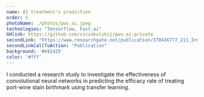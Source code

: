 ```yaml
---
name: AI treatment's prediction
order: 5
photoName: ./photos/pws_ai.jpeg
technologies: "Tensorflow, Fast.ai"
GHlink: https://github.com/szczekulskij/pws-ai-private
secondLink: "https://www.researchgate.net/publication/370436777_211_Investigating_the_effectiveness_of_convolutional_neural_networks_in_predicting_the_efficacy_rate_of_treating_port-wine_stain_birthmark"
secondLinkCallToAction: "Publication"
background: '#e91425'
color: '#fff'
---
```


I conducted a research study to investigate the effectiveness of convolutional neural networks in predicting the efficacy rate of treating port-wine stain birthmark using transfer learning.